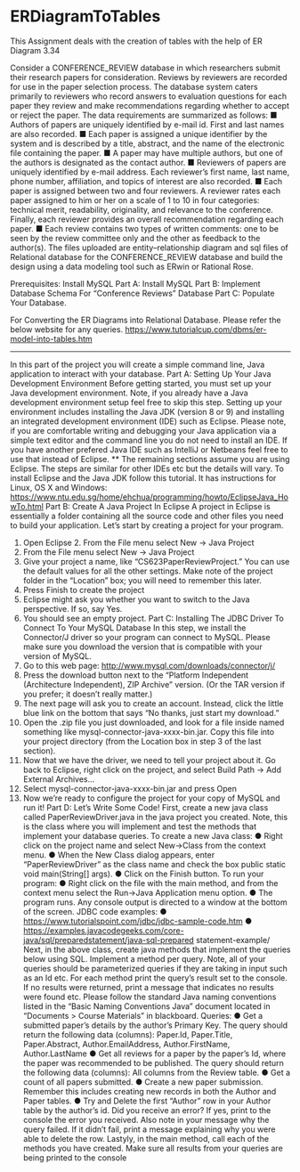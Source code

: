 # ERDiagramToTables
This Assignment deals with the creation of tables with the help of ER Diagram 3.34

Consider a CONFERENCE_REVIEW database in which researchers submit
their research papers for consideration. Reviews by reviewers are recorded
for use in the paper selection process. The database system caters primarily
to reviewers who record answers to evaluation questions for each paper they
review and make recommendations regarding whether to accept or reject
the paper. The data requirements are summarized as follows:
■ Authors of papers are uniquely identified by e-mail id. First and last names
are also recorded.
■ Each paper is assigned a unique identifier by the system and is described
by a title, abstract, and the name of the electronic file containing the paper.
■ A paper may have multiple authors, but one of the authors is designated as
the contact author.
■ Reviewers of papers are uniquely identified by e-mail address. Each reviewer’s first name, last name, phone number, affiliation, and topics of interest are also recorded.
■ Each paper is assigned between two and four reviewers. A reviewer rates
each paper assigned to him or her on a scale of 1 to 10 in four categories:
technical merit, readability, originality, and relevance to the conference.
Finally, each reviewer provides an overall recommendation regarding
each paper.
■ Each review contains two types of written comments: one to be seen by
the review committee only and the other as feedback to the author(s).
The files uploaded are entity–relationship diagram and sql files of Relational database for the CONFERENCE_REVIEW database and build the design using a data modeling tool such as ERwin or Rational Rose.

Prerequisites: Install MySQL
Part A: Install MySQL
Part B: Implement Database Schema For “Conference Reviews” Database
Part C: Populate Your Database.

For Converting the ER Diagrams into Relational Database. Please refer the below website for any queries.
https://www.tutorialcup.com/dbms/er-model-into-tables.htm

---------------------------------------------------------------------------------------------------------------------------------------------------------------------

In this part of the project you will create a simple command line, Java application to interact with
your database.
Part A: Setting Up Your Java Development Environment
Before getting started, you must set up your Java development environment. Note, if you
already have a Java development environment setup feel free to skip this step.
Setting up your environment includes installing the Java JDK (version 8 or 9) and installing an
integrated development environment (IDE) such as Eclipse.
Please note, if you are comfortable writing and debugging your Java application via a simple
text editor and the command line you do not need to install an IDE. If you have another prefered
Java IDE such as IntelliJ or Netbeans feel free to use that instead of Eclipse.
** The remaining sections assume you are using Eclipse. The steps are similar for other IDEs
etc but the details will vary.
To install Eclipse and the Java JDK follow this tutorial. It has instructions for Linux, OS X
and Windows:
https://www.ntu.edu.sg/home/ehchua/programming/howto/EclipseJava_HowTo.html
Part B: Create A Java Project In Eclipse
A project in Eclipse is essentially a folder containing all the source code and other files you need
to build your application. Let’s start by creating a project for your program.
1. Open Eclipse 2. From the File menu select New → Java Project
2. From the File menu select New → Java Project
3. Give your project a name, like “CS623PaperReviewProject.” You can use the default values
for all the other settings. Make note of the project folder in the “Location” box; you will need to
remember this later.
4. Press Finish to create the project
5. Eclipse might ask you whether you want to switch to the Java perspective. If so, say Yes.
6. You should see an empty project.
Part C: Installing The JDBC Driver To Connect To Your MySQL Database
In this step, we install the Connector/J driver so your program can connect to MySQL. Please
make sure you download the version that is compatible with your version of MySQL.
1. Go to this web page: http://www.mysql.com/downloads/connector/j/
2. Press the download button next to the “Platform Independent (Architecture Independent),
ZIP Archive” version. (Or the TAR version if you prefer; it doesn’t really matter.)
3. The next page will ask you to create an account. Instead, click the little blue link on the
bottom that says “No thanks, just start my download.”
4. Open the .zip file you just downloaded, and look for a file inside named something like
mysql-connector-java-xxxx-bin.jar. Copy this file into your project directory (from the Location
box in step 3 of the last section).
5. Now that we have the driver, we need to tell your project about it. Go back to Eclipse, right
click on the project, and select Build Path → Add External Archives…
6. Select mysql-connector-java-xxxx-bin.jar and press Open
7. Now we’re ready to configure the project for your copy of MySQL and run it!
Part D: Let’s Write Some Code!
First, create a new java class called PaperReviewDriver.java in the java project you created.
Note, this is the class where you will implement and test the methods that implement your
database queries.
To create a new Java class:
● Right click on the project name and select New->Class from the context menu.
● When the New Class dialog appears, enter “PaperReviewDriver” as the class name and
check the box public static void main(String[] args).
● Click on the Finish button.
To run your program:
● Right click on the file with the main method, and from the context menu select the
Run->Java Application menu option.
● The program runs. Any console output is directed to a window at the bottom of the
screen.
JDBC code examples:
● https://www.tutorialspoint.com/jdbc/jdbc-sample-code.htm
● https://examples.javacodegeeks.com/core-java/sql/preparedstatement/java-sql-prepared
statement-example/
Next, in the above class, create java methods that implement the queries below using SQL.
Implement a method per query. Note, all of your queries should be parameterized queries if
they are taking in input such as an Id etc. For each method print the query’s result set to the
console. If no results were returned, print a message that indicates no results were found etc.
Please follow the standard Java naming conventions listed in the “Basic Naming
Conventions Java” document located in “Documents > Course Materials” in blackboard.
Queries:
● Get a submitted paper’s details by the author’s Primary Key. The query should return the
following data (columns): Paper.Id, Paper.Title, Paper.Abstract, Author.EmailAddress,
Author.FirstName, Author.LastName
● Get all reviews for a paper by the paper’s Id, where the paper was recommended to be
published. The query should return the following data (columns): All columns from the
Review table.
● Get a count of all papers submitted.
● Create a new paper submission. Remember this includes creating new records in both
the Author and Paper tables.
● Try and Delete the first “Author” row in your Author table by the author’s id. Did you
receive an error? If yes, print to the console the error you received. Also note in your
message why the query failed. If it didn’t fail, print a message explaining why you were
able to delete the row.
Lastyly, in the main method, call each of the methods you have created. Make sure all results
from your queries are being printed to the console
